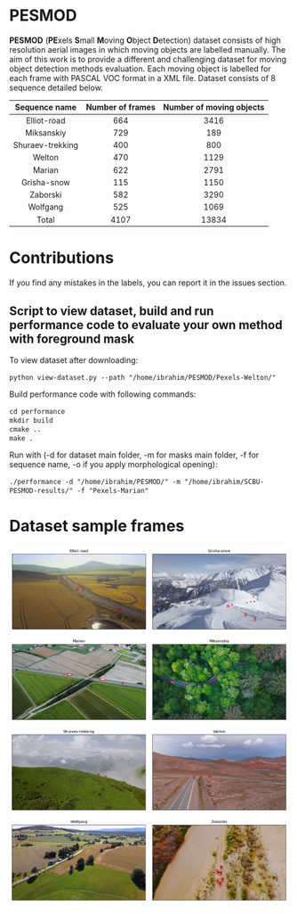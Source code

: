 # PESMOD
**PESMOD** (**PE**xels **S**mall **M**oving **O**bject **D**etection) dataset consists of high resolution aerial images in which moving objects are labelled manually. The aim of this work is to provide a different and challenging dataset for moving object detection methods evaluation. Each moving object is labelled for each frame with PASCAL VOC format in a XML file. Dataset consists of 8 sequence detailed below.


|   Sequence name  | Number of frames | Number of moving objects |
|:----------------:|:----------------:|:------------------------:|
| Elliot-road      | 664              | 3416                     |
| Miksanskiy       | 729              | 189                      |
| Shuraev-trekking | 400              | 800                      |
| Welton           | 470              | 1129                     |
| Marian           | 622              | 2791                     |
| Grisha-snow      | 115              | 1150                     |
| Zaborski         | 582              | 3290                     |
| Wolfgang         | 525              | 1069                     |
| Total            |       4107       |           13834          |


# Contributions
If you find any mistakes in the labels, you can report it in the issues section.

## Script to view dataset, build and run performance code to evaluate your own method with foreground mask 

To view dataset after downloading: 

```
python view-dataset.py --path "/home/ibrahim/PESMOD/Pexels-Welton/"
```

Build performance code with following commands: 
```
cd performance
mkdir build
cmake ..
make .
```
Run with (-d for dataset main folder, -m for masks main folder, -f for sequence name, -o if you apply morphological opening):
```
./performance -d "/home/ibrahim/PESMOD/" -m "/home/ibrahim/SCBU-PESMOD-results/" -f "Pexels-Marian"
```

# Dataset sample frames
![Example frames from each sequence in the dataset](images/dataset.png)

